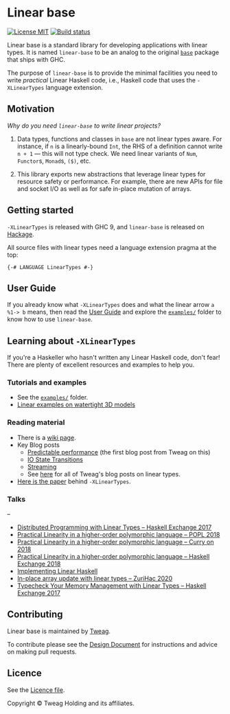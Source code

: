 # Linear base

[![License MIT](https://img.shields.io/badge/license-MIT-brightgreen.svg)](https://github.com/tweag/linear-base/blob/master/LICENSE)
[![Build status](https://badge.buildkite.com/5b60ab93dadba234a95e04e6568985918552dcc9e7685ede0d.svg?branch=master)](https://buildkite.com/tweag-1/linear-base)


Linear base is a standard library for developing applications with linear
types. It is named `linear-base` to be an analog to the original [`base`]
package that ships with GHC.

The purpose of `linear-base` is to provide the minimal facilities you need to
write _practical_ Linear Haskell code, i.e., Haskell code that uses the
`-XLinearTypes` language extension.

## Motivation

_Why do you need `linear-base` to write linear projects?_

1. Data types, functions and classes in `base` are not linear types
  aware. For instance, if `n` is a linearly-bound `Int`, the RHS of
  a definition cannot write `n + 1` — this will not type check. We
  need linear variants of `Num`, `Functor`s, `Monad`s, `($)`, etc.

2. This library exports new abstractions that leverage linear types
  for resource safety or performance. For example, there are new APIs
  for file and socket I/O as well as for safe in-place mutation of
  arrays.

## Getting started

`-XLinearTypes` is released with GHC 9, and `linear-base` is released
on [Hackage](https://hackage.haskell.org/package/linear-base).

All source files with linear types need a language extension pragma at
the top:

```
{-# LANGUAGE LinearTypes #-}
```

## User Guide

If you already know what `-XLinearTypes` does and what the linear
arrow `a %1-> b` means, then read the [User Guide] and explore the
[`examples/`](./examples) folder to know how to use `linear-base`.

## Learning about `-XLinearTypes`

If you're a Haskeller who hasn't written any Linear Haskell code, don't fear!
There are plenty of excellent resources and examples to help you.

### Tutorials and examples

 * See the [`examples/`](./examples) folder.
 * [Linear examples on watertight 3D models](https://github.com/gelisam/linear-examples)

### Reading material

  * There is a [wiki page](https://gitlab.haskell.org/ghc/ghc/-/wikis/linear-types).
  * Key Blog posts
    * [Predictable performance](https://www.tweag.io/posts/2017-03-13-linear-types.html) (the first blog post from Tweag on this)
    * [IO State Transitions](https://www.tweag.io/posts/2017-08-03-linear-typestates.html)
    * [Streaming](https://www.tweag.io/posts/2018-06-21-linear-streams.html)
    * See [here](https://www.tweag.io/blog/tags/linear-types/) for all of Tweag's blog posts on linear types.
  * [Here is the paper](https://arxiv.org/pdf/1710.09756.pdf) behind `-XLinearTypes`.

### Talks
–
 * [Distributed Programming with Linear Types – Haskell Exchange 2017](https://skillsmatter.com/skillscasts/10637-distributed-programming-with-linear-types)
 * [Practical Linearity in a higher-order polymorphic language – POPL 2018](https://www.youtube.com/watch?v=o0z-qlb5xbI)
 * [Practical Linearity in a higher-order polymorphic language – Curry on 2018](https://www.youtube.com/watch?v=t0mhvd3-60Y)
 * [Practical Linearity in a higher-order polymorphic language – Haskell Exchange 2018](https://skillsmatter.com/skillscasts/11067-keynote-linear-haskell-practical-linearity-in-a-higher-order-polymorphic-language)
 * [Implementing Linear Haskell](https://www.youtube.com/watch?v=uxv62QQajx8)
 * [In-place array update with linear types – ZuriHac 2020](https://www.youtube.com/watch?v=I7-JuVNvz78)
 * [Typecheck Your Memory Management with Linear Types – Haskell Exchange 2017](https://skillsmatter.com/skillscasts/14896-typecheck-your-memory-management-with-linear-types)

## Contributing

Linear base is maintained by [Tweag].

To contribute please see the [Design Document] for instructions and advice on
making pull requests.

## Licence

See the [Licence file](./LICENSE).

Copyright © Tweag Holding and its affiliates.

[Tweag]: https://www.tweag.io/
[`base`]: https://hackage.haskell.org/package/base
[User Guide]: ./docs/USER_GUIDE.md
[Design Document]: ./docs/DESIGN.md
